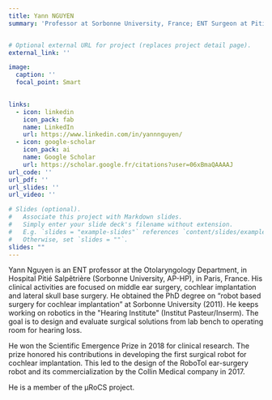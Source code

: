 ```yaml
---
title: Yann NGUYEN
summary: 'Professor at Sorbonne University, France; ENT Surgeon at Pitié-Salpêtrière Hospital, Assistance Publique–Hôpitaux de Paris (AP-HP)'


# Optional external URL for project (replaces project detail page).
external_link: ''

image:
  caption: ''
  focal_point: Smart
    

links:
  - icon: linkedin
    icon_pack: fab
    name: LinkedIn
    url: https://www.linkedin.com/in/yannnguyen/
  - icon: google-scholar
    icon_pack: ai
    name: Google Scholar
    url: https://scholar.google.fr/citations?user=06xBmaQAAAAJ
url_code: ''
url_pdf: ''
url_slides: ''
url_video: ''

# Slides (optional).
#   Associate this project with Markdown slides.
#   Simply enter your slide deck's filename without extension.
#   E.g. `slides = "example-slides"` references `content/slides/example-slides.md`.
#   Otherwise, set `slides = ""`.
slides: ""
---
```


Yann Nguyen is an ENT professor at the Otolaryngology Department, in Hospital Pitié Salpêtrière (Sorbonne University, AP-HP), in Paris, France. 
His clinical activities are focused on middle ear surgery, cochlear implantation and lateral skull base surgery. 
He obtained the PhD degree on “robot based surgery for cochlear implantation” at Sorbonne University (2011). 
He keeps working on robotics in the "Hearing Institute" (Institut Pasteur/Inserm). The goal is to design and evaluate surgical solutions from lab bench to operating room for hearing loss. 

He won the Scientific Emergence Prize in 2018 for clinical research. The prize honored his contributions in developing the first surgical robot for cochlear implantation.
This led to the design of the RoboTol ear-surgery robot and its commercialization by the Collin Medical company in 2017.

He is a member of the µRoCS project.
